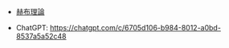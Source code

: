 

* [赫布理論](https://zh.wikipedia.org/wiki/%E8%B5%AB%E5%B8%83%E7%90%86%E8%AE%BA)

* ChatGPT: https://chatgpt.com/c/6705d106-b984-8012-a0bd-8537a5a52c48

